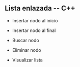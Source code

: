 ## Lista enlazada -- C++

- Insertar nodo al inicio

- Insertar nodo al final

- Buscar nodo

- Eliminar nodo

- Visualizar lista

